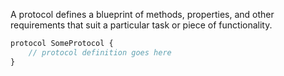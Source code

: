 A protocol defines a blueprint of methods, properties, and other requirements that suit a particular task or piece of functionality.

```js
protocol SomeProtocol {
    // protocol definition goes here
}
```